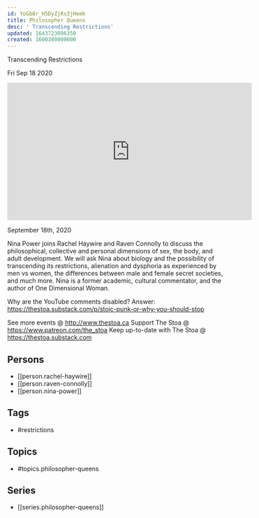 ```yaml
---
id: YoGb8r_H5DyZjRs3jHemk
title: Philosopher Queens
desc: ' Transcending Restrictions'
updated: 1643723096350
created: 1600380000000
---
```



 Transcending Restrictions

Fri Sep 18 2020

<iframe width="560" height="315" src="https://www.youtube.com/embed/3fLpAxO-1nw" title="Philosopher Queens: Transcending Restrictions w/ Rachel Haywire and Raven Connolly feat. Nina Power" frameborder="0" allow="accelerometer; autoplay; clipboard-write; encrypted-media; gyroscope; picture-in-picture" allowfullscreen ></iframe>

September 18th, 2020

Nina Power joins Rachel Haywire and Raven Connolly to discuss the philosophical, collective and personal dimensions of sex, the body, and adult development. We will ask Nina about biology and the possibility of transcending its restrictions, alienation and dysphoria as experienced by men vs women, the differences between male and female secret societies, and much more. Nina is a former academic, cultural commentator, and the author of One Dimensional Woman.

Why are the YouTube comments disabled? Answer: https://thestoa.substack.com/p/stoic-punk-or-why-you-should-stop

See more events @ http://www.thestoa.ca
Support The Stoa @ https://www.patreon.com/the_stoa
Keep up-to-date with The Stoa @ https://thestoa.substack.com

## Persons

- [[person.rachel-haywire]]
- [[person.raven-connolly]]
- [[person.nina-power]]

## Tags

- #restrictions

## Topics

- #topics.philosopher-queens

## Series

- [[series.philosopher-queens]]

